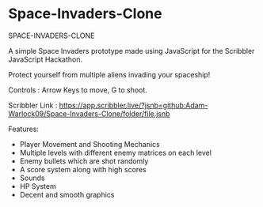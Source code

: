# Space-Invaders-Clone
SPACE-INVADERS-CLONE

A simple Space Invaders prototype made using JavaScript for the Scribbler JavaScript Hackathon.

Protect yourself from multiple aliens invading your spaceship!

Controls : Arrow Keys to move, G to shoot.

Scribbler Link :  https://app.scribbler.live/?jsnb=github:Adam-Warlock09/Space-Invaders-Clone/folder/file.jsnb

Features:

- Player Movement and Shooting Mechanics
- Multiple levels with different enemy matrices on each level
- Enemy bullets which are shot randomly
- A score system along with high scores
- Sounds
- HP System
- Decent and smooth graphics
